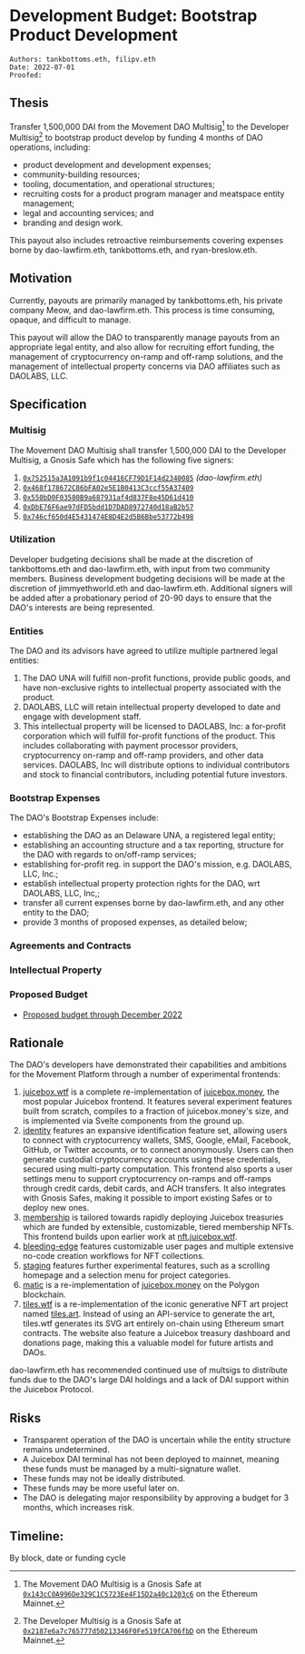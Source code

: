# Development Budget: Bootstrap Product Development

```
Authors: tankbottoms.eth, filipv.eth
Date: 2022-07-01
Proofed:
```

## Thesis

Transfer 1,500,000 DAI from the Movement DAO Multisig[^1] to the Developer Multisig[^2] to bootstrap product develop by funding 4 months of DAO operations, including:
- product development and development expenses;
- community-building resources;
- tooling, documentation, and operational structures;
- recruiting costs for a product program manager and meatspace entity management;
- legal and accounting services; and
- branding and design work.

This payout also includes retroactive reimbursements covering expenses borne by dao-lawfirm.eth, tankbottoms.eth, and ryan-breslow.eth.

## Motivation

Currently, payouts are primarily managed by tankbottoms.eth, his private company Meow, and dao-lawfirm.eth. This process is time consuming, opaque, and difficult to manage.

This payout will allow the DAO to transparently manage payouts from an appropriate legal entity, and also allow for recruiting effort funding, the management of cryptocurrency on-ramp and off-ramp solutions, and the management of intellectual property concerns via DAO affiliates such as DAOLABS, LLC.

## Specification

### Multisig

The Movement DAO Multisig shall transfer 1,500,000 DAI to the Developer Multisig, a Gnosis Safe which has the following five signers:

1. [`0x752515a3A1091b9f1c04416CF79D1F14d2340085`](https://etherscan.io/address/0x752515a3A1091b9f1c04416CF79D1F14d2340085) _(dao-lawfirm.eth)_
2. [`0x468f178672C86bFA02e5E1B0413C3ccf55A37409`](https://etherscan.io/address/0x468f178672C86bFA02e5E1B0413C3ccf55A37409)
3. [`0x550bD0F03580B9a687931af4d837F8e45D61d410`](https://etherscan.io/address/0x550bD0F03580B9a687931af4d837F8e45D61d410)
4. [`0xDbE76F6ae97dFD5bdd1D7DAD8972740d18aB2b57`](https://etherscan.io/address/0xDbE76F6ae97dFD5bdd1D7DAD8972740d18aB2b57)
5. [`0x746cf650d4E5431474E8D4E2d5B6Bbe53772b498`](https://etherscan.io/address/0x746cf650d4E5431474E8D4E2d5B6Bbe53772b498)

### Utilization

Developer budgeting decisions shall be made at the discretion of tankbottoms.eth and dao-lawfirm.eth, with input from two community members. Business development budgeting decisions will be made at the discretion of jimmyethworld.eth and dao-lawfirm.eth. Additional signers will be added after a probationary period of 20-90 days to ensure that the DAO's interests are being represented.

### Entities

The DAO and its advisors have agreed to utilize multiple partnered legal entities:

1. The DAO UNA will fulfill non-profit functions, provide public goods, and have non-exclusive rights to intellectual property associated with the product.
2. DAOLABS, LLC will retain intellectual property developed to date and engage with development staff.
3. This intellectual property will be licensed to DAOLABS, Inc: a for-profit corporation which will fulfill for-profit functions of the product. This includes collaborating with payment processor providers, cryptocurrency on-ramp and off-ramp providers, and other data services. DAOLABS, Inc will distribute options to individual contributors and stock to financial contributors, including potential future investors.

### Bootstrap Expenses

The DAO's Bootstrap Expenses include:
-   establishing the DAO as an Delaware UNA, a registered legal entity;
-   establishing an accounting structure and a tax reporting, structure for the DAO with regards to on/off-ramp services;
-   establishing for-profit reg. in support the DAO's mission, e.g. DAOLABS, LLC, Inc.;
-   establish intellectual property protection rights for the DAO, wrt DAOLABS, LLC, Inc,;
-   transfer all current expenses borne by dao-lawfirm.eth, and any other entity to the DAO;
-   provide 3 months of proposed expenses, as detailed below;

### Agreements and Contracts

### Intellectual Property

### Proposed Budget

-   [Proposed budget through December 2022](./10.%20movement-proposal-budget.pdf)

## Rationale

The DAO's developers have demonstrated their capabilities and ambitions for the Movement Platform through a number of experimental frontends:

1. [juicebox.wtf](https://juicebox.wtf) is a complete re-implementation of [juicebox.money](https://juicebox.money), the most popular Juicebox frontend. It features several experiment features built from scratch, compiles to a fraction of juicebox.money's size, and is implemented via Svelte components from the ground up.
2. [identity](https://identity.juicebox.wtf/) features an expansive identification feature set, allowing users to connect with cryptocurrency wallets, SMS, Google, eMail, Facebook, GitHub, or Twitter accounts, or to connect anonymously. Users can then generate custodial cryptocurrency accounts using these credentials, secured using multi-party computation. This frontend also sports a user settings menu to support cryptocurrency on-ramps and off-ramps through credit cards, debit cards, and ACH transfers. It also integrates with Gnosis Safes, making it possible to import existing Safes or to deploy new ones.
3. [membership](https://membership.juicebox.wtf) is tailored towards rapidly deploying Juicebox treasuries which are funded by extensible, customizable, tiered membership NFTs. This frontend builds upon earlier work at [nft.juicebox.wtf](https://nft.juicebox.wtf/).
4. [bleeding-edge](https://bleeding-edge.juicebox.wtf/) features customizable user pages and multiple extensive no-code creation workflows for NFT collections.
5. [staging](https://staging.juicebox.wtf/) features further experimental features, such as a scrolling homepage and a selection menu for project categories.
6. [matic](https://matic.tankbottoms.xyz/) is a re-implementation of [juicebox.money](https://juicebox.money) on the Polygon blockchain.
7. [tiles.wtf](https://tiles.wtf) is a re-implementation of the iconic generative NFT art project named [tiles.art](https://tiles.art). Instead of using an API-service to generate the art, tiles.wtf generates its SVG art entirely on-chain using Ethereum smart contracts. The website also feature a Juicebox treasury dashboard and donations page, making this a valuable model for future artists and DAOs.

dao-lawfirm.eth has recommended continued use of multsigs to distribute funds due to the DAO's large DAI holdings and a lack of DAI support within the Juicebox Protocol.

## Risks

-   Transparent operation of the DAO is uncertain while the entity structure remains undetermined.
-   A Juicebox DAI terminal has not been deployed to mainnet, meaning these funds must be managed by a multi-signature wallet.
-   These funds may not be ideally distributed.
-   These funds may be more useful later on.
-   The DAO is delegating major responsibility by approving a budget for 3 months, which increases risk.

## Timeline:

By block, date or funding cycle

[^1]: The Movement DAO Multisig is a Gnosis Safe at [`0x143cC0A996De329C1C5723Ee4F15D2a40c1203c6`](https://etherscan.io/address/0x143cC0A996De329C1C5723Ee4F15D2a40c1203c6) on the Ethereum Mainnet.
[^2]: The Developer Multisig is a Gnosis Safe at [`0x2187e6a7c765777d50213346F0Fe519fCA706fbD`](https://etherscan.io/address/0x2187e6a7c765777d50213346F0Fe519fCA706fbD) on the Ethereum Mainnet.
